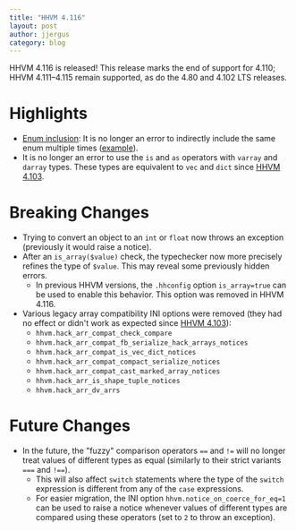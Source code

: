 ```yaml
---
title: "HHVM 4.116"
layout: post
author: jjergus
category: blog
---
```


HHVM 4.116 is released! This release marks the end of support for 4.110;
HHVM 4.111&ndash;4.115 remain supported, as do the 4.80 and 4.102 LTS releases.

# Highlights

- [Enum inclusion](https://docs.hhvm.com/hack/built-in-types/enumerated-types#enumerated-types-inclusion):
  It is no longer an error to indirectly include the same enum multiple times
  ([example](https://github.com/facebook/hhvm/blob/HHVM-4.116/hphp/hack/test/enum_supertyping/typing/diamond.good.php)).
- It is no longer an error to use the `is` and `as` operators with `varray` and
  `darray` types. These types are equivalent to `vec` and `dict` since
  [HHVM 4.103](https://hhvm.com/blog/2021/03/31/hhvm-4.103.html).

# Breaking Changes

- Trying to convert an object to an `int` or `float` now throws an exception
  (previously it would raise a notice).
- After an `is_array($value)` check, the typechecker now more precisely refines
  the type of `$value`. This may reveal some previously hidden errors.
  - In previous HHVM versions, the `.hhconfig` option `is_array=true` can be
    used to enable this behavior. This option was removed in HHVM 4.116.
- Various legacy array compatibility INI options were removed (they had no
  effect or didn't work as expected since
  [HHVM 4.103](https://hhvm.com/blog/2021/03/31/hhvm-4.103.html)):
  - `hhvm.hack_arr_compat_check_compare`
  - `hhvm.hack_arr_compat_fb_serialize_hack_arrays_notices`
  - `hhvm.hack_arr_compat_is_vec_dict_notices`
  - `hhvm.hack_arr_compat_compact_serialize_notices`
  - `hhvm.hack_arr_compat_cast_marked_array_notices`
  - `hhvm.hack_arr_is_shape_tuple_notices`
  - `hhvm.hack_arr_dv_arrs`

# Future Changes

- In the future, the "fuzzy" comparison operators `==` and `!=` will no longer
  treat values of different types as equal (similarly to their strict variants
  `===` and `!==`).
  - This will also affect `switch` statements where the type of the `switch`
    expression is different from any of the `case` expressions.
  - For easier migration, the INI option `hhvm.notice_on_coerce_for_eq=1` can
    be used to raise a notice whenever values of different types are compared
    using these operators (set to `2` to throw an exception).
